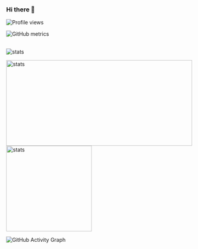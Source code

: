 ### Hi there 👋

![Profile views](https://gpvc.arturio.dev/Zwazel)

<!-- ![Profile views](https://gpvc.arturio.dev/Muetzilla)

![GitHub metrics](https://metrics.lecoq.io/Muetzilla)-->


![GitHub metrics](https://metrics.lecoq.io/Zwazel)

 <br/>
<img alt="stats" src="https://github-readme-stats.vercel.app/api?username=Zwazel&show_icons=true&theme=dracula&count_private=true"/>

<p>
  <img alt="stats" width="500em" height="230em" src="https://github-readme-streak-stats.herokuapp.com/?user=Zwazel&theme=dracula"/>
  <img alt="stats" height="230em" src="https://github-readme-stats.vercel.app/api/top-langs/?username=Zwazel&theme=dracula"/>
  </p>

![GitHub Activity Graph](https://activity-graph.herokuapp.com/graph?username=Zwazel&theme=dracula)
